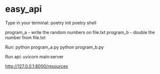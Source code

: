 # easy_api

Type in your terminal:
poetry init
poetry shell


program_a - write the random numbers on file.txt
program_b - double the number from file.txt 

Run:
python program_a.py
python program_b.py

Run api:
uvicorn main:server

http://127.0.0.1:8000/resources